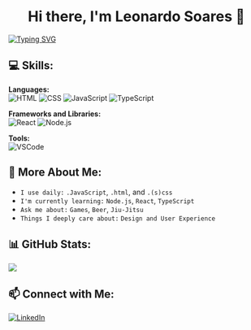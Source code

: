 <h1 align="center">Hi there, I'm Leonardo Soares 👋</h1>

<a href="https://git.io/typing-svg">
  <img src="https://readme-typing-svg.demolab.com?font=Fira+Code&pause=1000&color=000000&width=435&lines=Front-end+Developer+in+Brazil" alt="Typing SVG" />
</a>

## 💻 Skills:
**Languages:**  
![HTML](https://img.shields.io/badge/-HTML-333?style=flat&logo=HTML5) ![CSS](https://img.shields.io/badge/-CSS-333?style=flat&logo=CSS3&logoColor=1572B6) ![JavaScript](https://img.shields.io/badge/-JavaScript-333?style=flat&logo=javascript) ![TypeScript](https://img.shields.io/badge/-TypeScript-333?style=flat&logo=typescript)

**Frameworks and Libraries:**  
![React](https://img.shields.io/badge/-React-333?style=flat&logo=react) ![Node.js](https://img.shields.io/badge/-Node.js-333?style=flat&logo=node.js)

**Tools:**  
![VSCode](https://img.shields.io/badge/-VSCode-333?style=flat&logo=visual-studio-code&logoColor=007ACC)

## 🚀 More About Me:
- `I use daily:` `.JavaScript`, `.html`, and `.(s)css`
- `I'm currently learning:` `Node.js`, `React`, `TypeScript`
- `Ask me about:` `Games`, `Beer`, `Jiu-Jitsu`
- `Things I deeply care about:` `Design and User Experience`

## 📊 GitHub Stats:
<picture>
  <source
    srcset="https://github-readme-stats.vercel.app/api?username=leleo-arch&show_icons=true&theme=dracula"
    media="(prefers-color-scheme: dark)"
  />
  <source
    srcset="https://github-readme-stats.vercel.app/api?username=leleo-arch&show_icons=true"
    media="(prefers-color-scheme: light), (prefers-color-scheme: no-preference)"
  />
  <img src="https://github-readme-stats.vercel.app/api?username=leleo-arch&show_icons=true&theme=dracula" />
</picture>

## 📫 Connect with Me:
<a href="https://linkedin.com/in/leonardo-soares" target="_blank"><img alt="LinkedIn" src="https://img.shields.io/badge/LinkedIn-%230077B5.svg?style=flat&logo=linkedin&logoColor=white"/></a>


